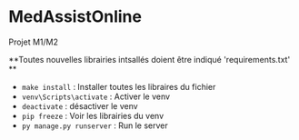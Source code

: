 # MedAssistOnline
Projet M1/M2

**Toutes nouvelles librairies intsallés doient être indiqué 'requirements.txt' **
- ```make install``` : Installer toutes les libraires du fichier
- ```venv\Scripts\activate``` : Activer le venv
- ```deactivate``` : désactiver le venv
- ```pip freeze``` : Voir les librairies du venv
- ```py manage.py runserver``` : Run le server
